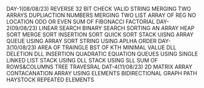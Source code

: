 DAY-1(08/08/23)
REVERSE 32 BIT
CHECK VALID STRING
MERGING TWO ARRAYS
DUPLIACTION NUMBERS
MERGING TWO LIST
ARRAY OF REG NO
LOCATION
ODD OR EVEN
SUM OF FIBONACCI
FACTORIAL
DAY-2(09/08/23)
LINEAR SEARCH
BINARY SEARCH
SORTING AN ARRAY
HEAP SORT
MERGE SORT
INSERTION SORT
QUICK SORT
STACK UISNG ARRAY
QUEUE USING ARRAY
SORT STRING USING APLHA ORDER
DAY-3(10/08/23)
AREA OF TRAINGLE
BST OF KTH MINIMAL VALUE
DLL DELETION
DLL INSERTION
QUADRATIC EQUATION
QUEUES USING SINGLE LINKED LIST
STACK USING DLL
STACK USING SLL
SUM OF ROWS&COLUMNS
TREE TRAVESRAL
DAT-4(11/08/23)
2D MATRIX
ARRAY CONTACANATION
ARRAY USING ELEMENTS
BIDIRECTIONAL
GRAPH PATH
HAYSTOCK
REPEATED ELEMENTS
